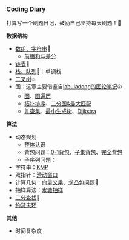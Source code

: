 ### Coding Diary

打算写一个刷题日记，鼓励自己坚持每天刷题！🥳

**数据结构**

- [数组、字符串](数据结构/1数组和字符串.md)🚀
    - [前缀和与差分](数据结构/1前缀和与差分.md)
- [链表](数据结构/2链表.md)🎉
- [栈、队列](数据结构/3栈和队列.md)🎈：单调栈
- [二叉树](数据结构/4二叉树.md)💥
- 图：这章主要借鉴自[labuladong的图论笔记](https://labuladong.github.io/algo/2/20/)👍
  - [图](数据结构/6图（介绍）.md)、[图遍历](数据结构/6图（图遍历）.md)
  - [拓扑排序](数据结构/6图（拓扑排序）.md)、[二分图&最大匹配](数据结构/6图（二分图）.md)
  - [并查集](数据结构/6图（并查集）.md)、[最小生成树](数据结构/6图（最小生成树）.md)、[Dijkstra](数据结构/6图（Dijkstra）.md)

**算法**

- 动态规划
    - [整体认识](动态规划/基本技巧.md)
    - 背包问题：[0-1背包](动态规划/01背包.md)、[子集背包](动态规划/子集背包.md)、[完全背包](动态规划/完全背包.md)
    - 子序列问题：
- 字符串：[KMP](算法/KMP.md)
- 双指针：[滑动窗口](算法/滑动窗口.md)
- 计算几何：[向量叉乘](算法/计算几何/向量积.md)、[求凸包问题](算法/计算几何/凸包问题.md)👀
- 抽样算法：[水塘抽样](算法/水塘抽样.md)
- [二分查找](数据结构/5二分搜索.md)🍡
- [约瑟夫环](算法/约瑟夫环.md)

**其他**

- 时间复杂度

